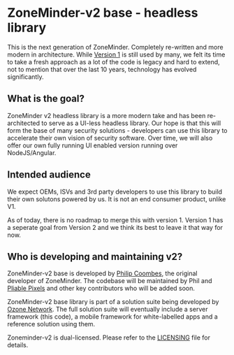 # ZoneMinder-v2 base - headless library

This is the next generation of ZoneMinder. Completely re-written and more modern in architecture. While [Version 1](https://github.com/zoneminder) is still used by many, we felt its time to take a fresh approach as a lot of the code is legacy and hard to extend, not to mention that over the last 10 years, technology has evolved significantly.


## What is the goal?

ZoneMinder v2 headless library is a more modern take and has been re-architected to serve as a UI-less headless library. Our hope is that this will form the base of many security solutions - developers can use this library to accelerate their own vision of security software. Over time, we will also offer our own fully running UI enabled version running over NodeJS/Angular.

## Intended audience

We expect OEMs, ISVs and 3rd party developers to use this library to build their own solutons powered by us. It is not an end consumer product, unlike V1.

As of today, there is no roadmap to merge this with version 1. Version 1 has a seperate goal from Version 2 and we think its best to leave it that way for now.

## Who is developing and maintaining v2?
ZoneMinder-v2 base is developed by [Philip Coombes](https://github.com/web2wire), the original developer of ZoneMinder.
The codebase will be maintained by Phil and [Pliable Pixels](https://github.com/pliablepixels) and other key contributors who will be added soon.

ZoneMinder-v2 base library is part of a solution suite being developed by [Ozone Network](http://ozone.network). The full solution suite will eventually include a server framework (this code), a mobile framework for white-labelled apps and a reference solution using them.

Zoneminder-v2 is dual-licensed.
Please refer to the [LICENSING](LICENSE.md) file for details.
